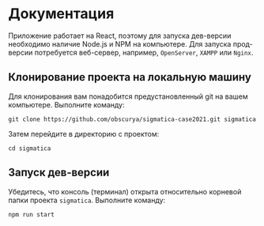 # Документация

Приложение работает на React, поэтому для запуска дев-версии необходимо наличие Node.js и NPM на компьютере. Для запуска прод-версии потребуется веб-сервер, например, `OpenServer`, `XAMPP` или `Nginx`.

## Клонирование проекта на локальную машину

Для клонирования вам понадобится предустановленный git на вашем компьютере. Выполните команду:

`git clone https://github.com/obscurya/sigmatica-case2021.git sigmatica`

Затем перейдите в директорию с проектом:

`cd sigmatica`

## Запуск дев-версии

Убедитесь, что консоль (терминал) открыта относительно корневой папки проекта `sigmatica`. Выполните команду:

`npm run start`